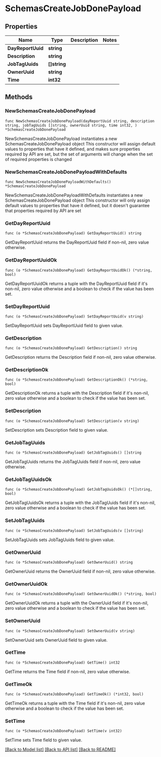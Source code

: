 # SchemasCreateJobDonePayload

## Properties

Name | Type | Description | Notes
------------ | ------------- | ------------- | -------------
**DayReportUuid** | **string** |  | 
**Description** | **string** |  | 
**JobTagUuids** | **[]string** |  | 
**OwnerUuid** | **string** |  | 
**Time** | **int32** |  | 

## Methods

### NewSchemasCreateJobDonePayload

`func NewSchemasCreateJobDonePayload(dayReportUuid string, description string, jobTagUuids []string, ownerUuid string, time int32, ) *SchemasCreateJobDonePayload`

NewSchemasCreateJobDonePayload instantiates a new SchemasCreateJobDonePayload object
This constructor will assign default values to properties that have it defined,
and makes sure properties required by API are set, but the set of arguments
will change when the set of required properties is changed

### NewSchemasCreateJobDonePayloadWithDefaults

`func NewSchemasCreateJobDonePayloadWithDefaults() *SchemasCreateJobDonePayload`

NewSchemasCreateJobDonePayloadWithDefaults instantiates a new SchemasCreateJobDonePayload object
This constructor will only assign default values to properties that have it defined,
but it doesn't guarantee that properties required by API are set

### GetDayReportUuid

`func (o *SchemasCreateJobDonePayload) GetDayReportUuid() string`

GetDayReportUuid returns the DayReportUuid field if non-nil, zero value otherwise.

### GetDayReportUuidOk

`func (o *SchemasCreateJobDonePayload) GetDayReportUuidOk() (*string, bool)`

GetDayReportUuidOk returns a tuple with the DayReportUuid field if it's non-nil, zero value otherwise
and a boolean to check if the value has been set.

### SetDayReportUuid

`func (o *SchemasCreateJobDonePayload) SetDayReportUuid(v string)`

SetDayReportUuid sets DayReportUuid field to given value.


### GetDescription

`func (o *SchemasCreateJobDonePayload) GetDescription() string`

GetDescription returns the Description field if non-nil, zero value otherwise.

### GetDescriptionOk

`func (o *SchemasCreateJobDonePayload) GetDescriptionOk() (*string, bool)`

GetDescriptionOk returns a tuple with the Description field if it's non-nil, zero value otherwise
and a boolean to check if the value has been set.

### SetDescription

`func (o *SchemasCreateJobDonePayload) SetDescription(v string)`

SetDescription sets Description field to given value.


### GetJobTagUuids

`func (o *SchemasCreateJobDonePayload) GetJobTagUuids() []string`

GetJobTagUuids returns the JobTagUuids field if non-nil, zero value otherwise.

### GetJobTagUuidsOk

`func (o *SchemasCreateJobDonePayload) GetJobTagUuidsOk() (*[]string, bool)`

GetJobTagUuidsOk returns a tuple with the JobTagUuids field if it's non-nil, zero value otherwise
and a boolean to check if the value has been set.

### SetJobTagUuids

`func (o *SchemasCreateJobDonePayload) SetJobTagUuids(v []string)`

SetJobTagUuids sets JobTagUuids field to given value.


### GetOwnerUuid

`func (o *SchemasCreateJobDonePayload) GetOwnerUuid() string`

GetOwnerUuid returns the OwnerUuid field if non-nil, zero value otherwise.

### GetOwnerUuidOk

`func (o *SchemasCreateJobDonePayload) GetOwnerUuidOk() (*string, bool)`

GetOwnerUuidOk returns a tuple with the OwnerUuid field if it's non-nil, zero value otherwise
and a boolean to check if the value has been set.

### SetOwnerUuid

`func (o *SchemasCreateJobDonePayload) SetOwnerUuid(v string)`

SetOwnerUuid sets OwnerUuid field to given value.


### GetTime

`func (o *SchemasCreateJobDonePayload) GetTime() int32`

GetTime returns the Time field if non-nil, zero value otherwise.

### GetTimeOk

`func (o *SchemasCreateJobDonePayload) GetTimeOk() (*int32, bool)`

GetTimeOk returns a tuple with the Time field if it's non-nil, zero value otherwise
and a boolean to check if the value has been set.

### SetTime

`func (o *SchemasCreateJobDonePayload) SetTime(v int32)`

SetTime sets Time field to given value.



[[Back to Model list]](../README.md#documentation-for-models) [[Back to API list]](../README.md#documentation-for-api-endpoints) [[Back to README]](../README.md)


